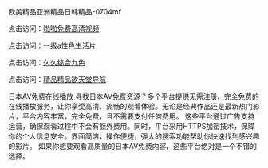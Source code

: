 欧美精品亚洲精品日韩精品-0704mf

点击访问：<a href="https://bsdf-5f5.pages.dev/">啪啪免费高清视频</a>

点击访问：<a href="https://cfad.pages.dev/">一级a性色生活片</a>

点击访问：<a href="https://gfd-5xg.pages.dev/">久久综合九色</a>

点击访问：<a href="https://fdhf-454.pages.dev/">精品精品欲天堂导航</a>

日本AV免费在线播放
寻找日本AV免费资源？多个平台提供无需注册、完全免费的在线播放服务，让你享受高清、流畅的观看体验。无论是经典作品还是最新热门影片，平台内容丰富，完全免费，且不需要支付任何费用。
这些平台通过广告支持运营，确保观看过程中不会有额外费用。同时，平台采用HTTPS加密技术，保障你的个人信息安全。界面简洁，操作便捷，强大的搜索功能帮助你快速找到感兴趣的影片。
如果你想要观看高质量的日本AV免费内容，这些平台绝对是一个不错的选择。

<span style="display:none;">[Canonical link](）</span>
